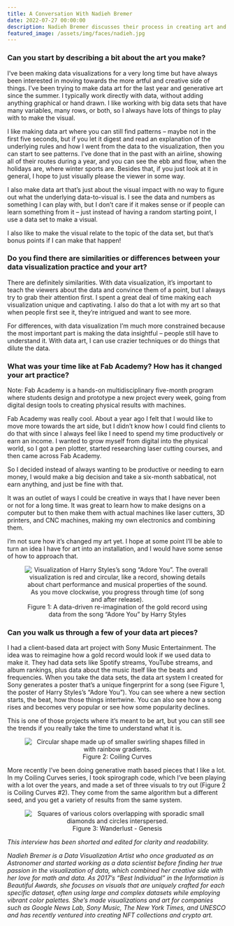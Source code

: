 ```yaml
---
title: A Conversation With Nadieh Bremer
date: 2022-07-27 00:00:00
description: Nadieh Bremer discusses their process in creating art and data visualizations with Sharla Gelfand.
featured_image: /assets/img/faces/nadieh.jpg
---
```


### Can you start by describing a bit about the art you make?

I’ve been making data visualizations for a very long time but have always been interested in moving towards the more artful and creative side of things. I’ve been trying to make data art for the last year and generative art since the summer. I typically work directly with data, without adding anything graphical or hand drawn. I like working with big data sets that have many variables, many rows, or both, so I always have lots of things to play with to make the visual.

I like making data art where you can still find patterns – maybe not in the first five seconds, but if you let it digest and read an explanation of the underlying rules and how I went from the data to the visualization, then you can start to see patterns. I’ve done that in the past with an airline, showing all of their routes during a year, and you can see the ebb and flow, when the holidays are, where winter sports are. Besides that, if you just look at it in general, I hope to just visually please the viewer in some way.

I also make data art that’s just about the visual impact with no way to figure out what the underlying data-to-visual is. I see the data and numbers as something I can play with, but I don’t care if it makes sense or if people can learn something from it – just instead of having a random starting point, I use a data set to make a visual.

I also like to make the visual relate to the topic of the data set, but that’s bonus points if I can make that happen!

### Do you find there are similarities or differences between your data visualization practice and your art?

There are definitely similarities. With data visualization, it’s important to teach the viewers about the data and convince them of a point, but I always try to grab their attention first. I spent a great deal of time making each visualization unique and captivating. I also do that a lot with my art so that when people first see it, they’re intrigued and want to see more.

For differences, with data visualization I’m much more constrained because the most important part is making the data insightful – people still have to understand it. With data art, I can use crazier techniques or do things that dilute the data.

### What was your time like at Fab Academy? How has it changed your art practice?

Note: Fab Academy is a hands-on multidisciplinary five-month program where students design and prototype a new project every week, going from digital design tools to creating physical results with machines.

Fab Academy was really cool. About a year ago I felt that I would like to move more towards the art side, but I didn’t know how I could find clients to do that with since I always feel like I need to spend my time productively or earn an income. I wanted to grow myself from digital into the physical world, so I got a pen plotter, started researching laser cutting courses, and then came across Fab Academy.

So I decided instead of always wanting to be productive or needing to earn money, I would make a big decision and take a six-month sabbatical, not earn anything, and just be fine with that.

It was an outlet of ways I could be creative in ways that I have never been or not for a long time. It was great to learn how to make designs on a computer but to then make them with actual machines like laser cutters, 3D printers, and CNC machines, making my own electronics and combining them.

I’m not sure how it’s changed my art yet. I hope at some point I’ll be able to turn an idea I have for art into an installation, and I would have some sense of how to approach that.

<center>
<figure>
	<img src="../assets/img/posts/bremer_1_Sony Music - Harry Styles - Adore You.jpg" alt="Visualization of Harry Styles’s song “Adore You”. The overall visualization is red and circular, like a record, showing details about chart performance and musical properties of the sound. As you move clockwise, you progress through time (of song and after release).">
	<figcaption>Figure 1: A data-driven re-imagination of the gold record using data from the song “Adore You” by Harry Styles</figcaption>
</figure>
</center>

### Can you walk us through a few of your data art pieces?

I had a client-based data art project with Sony Music Entertainment. The idea was to reimagine how a gold record would look if we used data to make it. They had data sets like Spotify streams, YouTube streams, and album rankings, plus data about the music itself like the beats and frequencies. When you take the data sets, the data art system I created for Sony generates a poster that’s a unique fingerprint for a song (see Figure 1, the poster of Harry Styles’s “Adore You”). You can see where a new section starts, the beat, how those things intertwine. You can also see how a song rises and becomes very popular or see how some popularity declines.

This is one of those projects where it’s meant to be art, but you can still see the trends if you really take the time to understand what it is.

<center>
<figure>
	<img src="../assets/img/theme/bremer_2_Coiling_Curves_2.jpg" alt="Circular shape made up of smaller swirling shapes filled in with rainbow gradients.">
	<figcaption>Figure 2: Coiling Curves</figcaption>
</figure>
</center>

More recently I’ve been doing generative math based pieces that I like a lot. In my Coiling Curves series, I took spirograph code, which I’ve been playing with a lot over the years, and made a set of three visuals to try out (Figure 2 is Coiling Curves #2). They come from the same algorithm but a different seed, and you get a variety of results from the same system.

<center>
<figure>
	<img src="../assets/img/theme/bremer_3_Wanderlust - Genesis.png" alt="Squares of various colors overlapping with sporadic small diamonds and circles interspersed.">
	<figcaption>Figure 3: Wanderlust - Genesis</figcaption>
</figure>
</center>

*This interview has been shorted and edited for clarity and readability.*

*Nadieh Bremer is a Data Visualization Artist who once graduated as an Astronomer and started working as a data scientist before finding her true passion in the visualization of data, which combined her creative side with her love for math and data. As 2017’s “Best Individual” in the Information is Beautiful Awards, she focuses on visuals that are uniquely crafted for each specific dataset, often using large and complex datasets while employing vibrant color palettes. She’s made visualizations and art for companies such as Google News Lab, Sony Music, The New York Times, and UNESCO and has recently ventured into creating NFT collections and crypto art.*